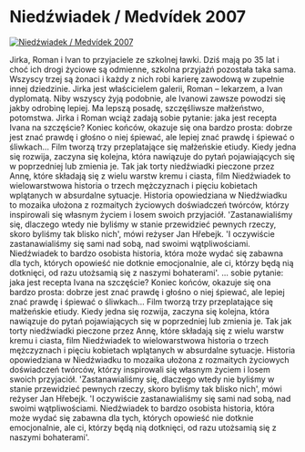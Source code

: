 Niedźwiadek / Medvídek 2007 
=============
[![Niedźwiadek / Medvídek 2007 ](http://vidos.pl/images/player.gif)](http://vidos.pl/niedzwiadek-medvdek-2007)

 Jirka, Roman i Ivan to przyjaciele ze szkolnej ławki. Dziś mają po 35 lat i choć ich drogi życiowe są odmienne, szkolna przyjaźń pozostała taka sama. Wszyscy trzej są żonaci i każdy z nich robi karierę zawodową w zupełnie innej dziedzinie. Jirka jest właścicielem galerii, Roman – lekarzem, a Ivan dyplomatą. Niby wszyscy żyją podobnie, ale Ivanowi zawsze powodzi się jakby odrobinę lepiej. Ma lepszą posadę, szczęśliwsze małżeństwo,  potomstwa. Jirka i Roman wciąż zadają sobie pytanie: jaka jest recepta Ivana na szczęście? Koniec końców, okazuje się ona bardzo prosta: dobrze jest znać prawdę i głośno o niej śpiewać, ale lepiej znać prawdę i śpiewać o śliwkach... Film tworzą trzy przeplatające się małżeńskie etiudy. Kiedy jedna się rozwija, zaczyna się kolejna, która nawiązuje do pytań pojawiających się w poprzedniej lub zmienia je. Tak jak torty niedźwiadki pieczone przez Annę, które składają się z wielu warstw kremu i ciasta, film Niedźwiadek to wielowarstwowa historia o trzech mężczyznach i pięciu kobietach wplątanych w absurdalne sytuacje. Historia opowiedziana w Niedźwiadku to mozaika ułożona z rozmaitych życiowych doświadczeń twórców, którzy inspirowali się własnym życiem i losem swoich przyjaciół. 'Zastanawialiśmy się, dlaczego wtedy nie byliśmy w stanie przewidzieć pewnych rzeczy, skoro byliśmy tak blisko nich', mówi reżyser Jan Hřebejk. 'I oczywiście zastanawialiśmy się sami nad sobą, nad swoimi wątpliwościami. Niedźwiadek to bardzo osobista historia, która może wydać się zabawna dla tych, których opowieść nie dotknie emocjonalnie, ale ci, którzy będą nią dotknięci, od razu utożsamią się z naszymi bohaterami'.   ... sobie pytanie: jaka jest recepta Ivana na szczęście? Koniec końców, okazuje się ona bardzo prosta: dobrze jest znać prawdę i głośno o niej śpiewać, ale lepiej znać prawdę i śpiewać o śliwkach... Film tworzą trzy przeplatające się małżeńskie etiudy. Kiedy jedna się rozwija, zaczyna się kolejna, która nawiązuje do pytań pojawiających się w poprzedniej lub zmienia je. Tak jak torty niedźwiadki pieczone przez Annę, które składają się z wielu warstw kremu i ciasta, film Niedźwiadek to wielowarstwowa historia o trzech mężczyznach i pięciu kobietach wplątanych w absurdalne sytuacje. Historia opowiedziana w Niedźwiadku to mozaika ułożona z rozmaitych życiowych doświadczeń twórców, którzy inspirowali się własnym życiem i losem swoich przyjaciół. 'Zastanawialiśmy się, dlaczego wtedy nie byliśmy w stanie przewidzieć pewnych rzeczy, skoro byliśmy tak blisko nich', mówi reżyser Jan Hřebejk. 'I oczywiście zastanawialiśmy się sami nad sobą, nad swoimi wątpliwościami. Niedźwiadek to bardzo osobista historia, która może wydać się zabawna dla tych, których opowieść nie dotknie emocjonalnie, ale ci, którzy będą nią dotknięci, od razu utożsamią się z naszymi bohaterami'.
